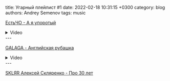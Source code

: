 title: Угарный плейлист #1
date: 2022-02-18 10:31:15 +0300
category: blog
authors: Andrey Semenov
tags: music

[ЕстьЧО - А я упоротый](https://music.yandex.ru/album/8495170/track/56978666)
<details>
	<summary>Video</summary>
    <iframe width="520" height="415" src="https://www.youtube.com/embed/LG8ln8i_7L4" frameborder="0" allowfullscreen> </iframe>
</details>
---

[GALAGA - Английская рубашка](https://music.yandex.ru/album/6681698/track/48905691)
<details>
	<summary>Video</summary>
    <iframe width="520" height="415" src="https://www.youtube.com/embed/fqCW7Vh5MhA" frameborder="0" allowfullscreen> </iframe>
</details>
---

[SKLЯR Алексей Скляренко - Про 30 лет](https://music.yandex.ru/album/15950544/track/84244750)
